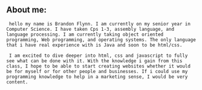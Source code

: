 ## About me: 
     hello my name is Brandon Flynn. I am currently on my senior year in Computer Science. I have taken Cps 1-3, assembly language, and language processing. I am currently taking object oriented programming, Web programming, and operating systems. The only language that i have real experience with is Java and soon to be html/css. 

     I am excited to dive deeper into html, css and javascript to fully see what can be done with it. With the knowledge i gain from this class, I hope to be able to start creating websites whether it would be for myself or for other people and businesses. If i could use my programming knowledge to help in a marketing sense, I would be very content.